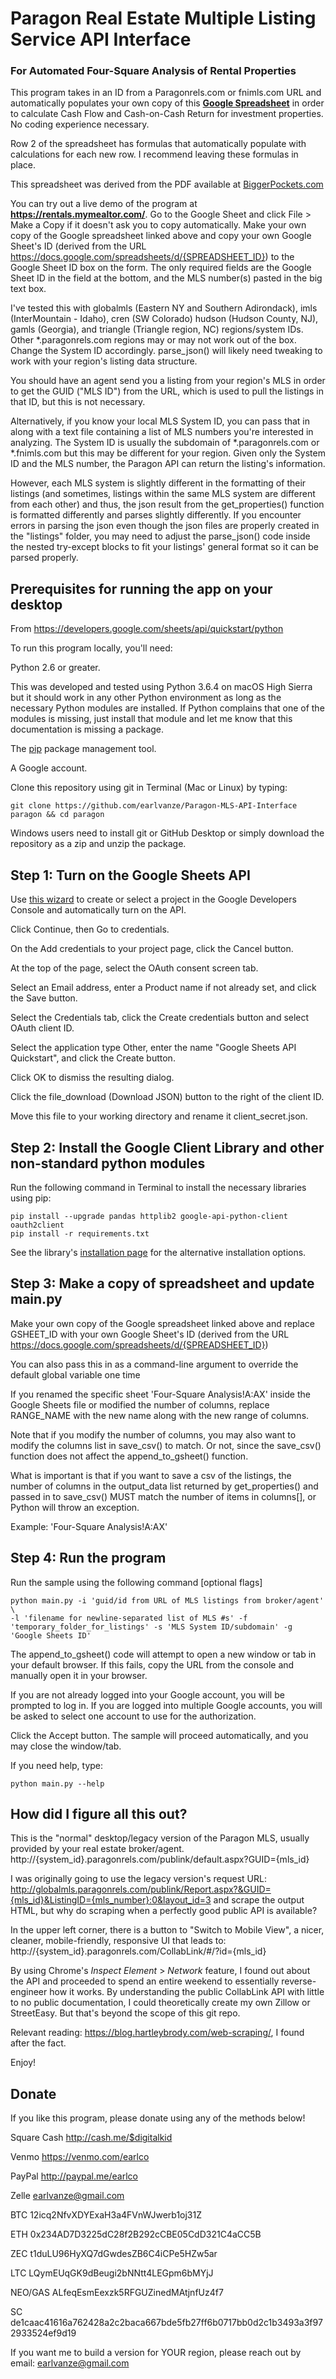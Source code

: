 # Paragon Real Estate Multiple Listing Service API Interface
### For Automated Four-Square Analysis of Rental Properties

This program takes in an ID from a Paragonrels.com or fnimls.com URL and automatically populates your own copy of this
<a href="https://docs.google.com/spreadsheets/d/1S-Vqsw_JyrCo6_zziWM_llZNl8AU92MeLZx9Xp5lMyw/copy"><b>Google Spreadsheet</b></a>
in order to calculate Cash Flow and Cash-on-Cash Return for investment properties. No coding experience necessary.

Row 2 of the spreadsheet has formulas that automatically populate with calculations for each new row.
I recommend leaving these formulas in place.


This spreadsheet was derived from the PDF available at
<a href="https://www.biggerpockets.com/renewsblog/easily-analyzing-rental-properties-four-square-method/">BiggerPockets.com</a>

You can try out a live demo of the program at <a href="https://rentals.mymealtor.com/">
<b>https://rentals.mymealtor.com/</b></a>. Go to the Google Sheet and click File > Make a Copy if it doesn't ask you to copy automatically.
Make your own copy of the Google spreadsheet linked above and copy your own Google Sheet's ID
(derived from the URL https://docs.google.com/spreadsheets/d/{SPREADSHEET_ID}) to the Google Sheet ID box on the form. The only required fields are the Google Sheet ID in the field at the bottom, and the MLS number(s) pasted in the big text box.

I've tested this with globalmls (Eastern NY and Southern Adirondack), imls (InterMountain - Idaho), cren (SW Colorado) hudson (Hudson County, NJ), gamls (Georgia), and triangle (Triangle region, NC) regions/system IDs.
Other *.paragonrels.com regions may or may not work out of the box. Change the System ID accordingly. parse_json() will likely need tweaking to work with your region's listing data structure.

You should have an agent send you a listing from your region's MLS in order to get the GUID ("MLS ID") from the URL,
which is used to pull the listings in that ID, but this is not necessary.

Alternatively, if you know your local MLS System ID, you can pass that in along with a text file
containing a list of MLS numbers you're interested in analyzing.
The System ID is usually the subdomain of *.paragonrels.com or *.fnimls.com but this may be different for your region.
Given only the System ID and the MLS number, the Paragon API can return the listing's information.

However, each MLS system is slightly different in the formatting of their listings
(and sometimes, listings within the same MLS system are different from each other)
and thus, the json result from the get_properties() function is formatted differently and parses slightly differently.
 If you encounter errors in parsing the json even though the json files are properly created in the "listings" folder,
  you may need to adjust the parse_json() code inside the nested try-except blocks to fit your listings'
  general format so it can be parsed properly.


## Prerequisites for running the app on your desktop
From https://developers.google.com/sheets/api/quickstart/python

To run this program locally, you'll need:

Python 2.6 or greater.

This was developed and tested using Python 3.6.4 on macOS High Sierra
but it should work in any other Python environment as long as the necessary Python modules are installed.
If Python complains that one of the modules is missing, just install that module and let me know that this
documentation is missing a package.


The <a href="https://pypi.python.org/pypi/pip">pip</a> package management tool.


A Google account.

Clone this repository using git in Terminal (Mac or Linux) by typing:
```
git clone https://github.com/earlvanze/Paragon-MLS-API-Interface paragon && cd paragon
```
Windows users need to install git or GitHub Desktop or simply download the repository as a zip and unzip the package.

## Step 1: Turn on the Google Sheets API
Use <a href="https://console.developers.google.com/start/api?id=sheets.googleapis.com">this wizard</a> to create or
select a project in the Google Developers Console and automatically turn on the API.

Click Continue, then Go to credentials.

On the Add credentials to your project page, click the Cancel button.

At the top of the page, select the OAuth consent screen tab.

Select an Email address, enter a Product name if not already set, and click the Save button.

Select the Credentials tab, click the Create credentials button and select OAuth client ID.

Select the application type Other, enter the name "Google Sheets API Quickstart", and click the Create button.

Click OK to dismiss the resulting dialog.

Click the file_download (Download JSON) button to the right of the client ID.

Move this file to your working directory and rename it client_secret.json.


## Step 2: Install the Google Client Library and other non-standard python modules
Run the following command in Terminal to install the necessary libraries using pip:
```
pip install --upgrade pandas httplib2 google-api-python-client oauth2client
pip install -r requirements.txt
```
See the library's <a href="https://developers.google.com/api-client-library/python/start/installation">installation page</a> for the alternative installation options.

## Step 3: Make a copy of spreadsheet and update main.py
Make your own copy of the Google spreadsheet linked above and replace GSHEET_ID
with your own Google Sheet's ID (derived from the URL https://docs.google.com/spreadsheets/d/{SPREADSHEET_ID})

You can also pass this in as a command-line argument to override the default global variable one time

If you renamed the specific sheet 'Four-Square Analysis!A:AX' inside the Google Sheets file or modified the number of columns,
replace RANGE_NAME with the new name along with the new range of columns.

Note that if you modify the number of columns, you may also want to modify the columns list in save_csv() to match.
Or not, since the save_csv() function does not affect the append_to_gsheet() function.

What is important is that if you want to save a csv of the listings, the number of columns in the output_data list
returned by get_properties() and passed in to save_csv() MUST match the number of items in columns[], or Python will throw an exception.

Example: 'Four-Square Analysis!A:AX'

## Step 4: Run the program
Run the sample using the following command [optional flags]
```
python main.py -i 'guid/id from URL of MLS listings from broker/agent' \
-l 'filename for newline-separated list of MLS #s' -f 'temporary_folder_for_listings' -s 'MLS System ID/subdomain' -g 'Google Sheets ID'
```
The append_to_gsheet() code will attempt to open a new window or tab in your default browser. If this fails, copy the URL from the console and manually open it in your browser.

If you are not already logged into your Google account, you will be prompted to log in.
If you are logged into multiple Google accounts, you will be asked to select one account to use for the authorization.

Click the Accept button.
The sample will proceed automatically, and you may close the window/tab.

If you need help, type:
```
python main.py --help
```


## How did I figure all this out?

This is the "normal" desktop/legacy version of the Paragon MLS, usually provided by your real estate broker/agent.
http://{system_id}.paragonrels.com/publink/default.aspx?GUID={mls_id}


I was originally going to use the legacy version's request URL:
http://globalmls.paragonrels.com/publink/Report.aspx?&GUID={mls_id}&ListingID={mls_number}:0&layout_id=3
and scrape the output HTML, but why do scraping when a perfectly good public API is available?


In the upper left corner, there is a button to "Switch to Mobile View", a nicer, cleaner, mobile-friendly, responsive UI that leads to:
http://{system_id}.paragonrels.com/CollabLink/#/?id={mls_id}


By using Chrome's <i>Inspect Element</i> > <i>Network</i> feature, I found out about the API
and proceeded to spend an entire weekend to essentially reverse-engineer how it works.
By understanding the public CollabLink API with little to no public documentation, I could theoretically create my own Zillow or StreetEasy.
But that's beyond the scope of this git repo.

Relevant reading: https://blog.hartleybrody.com/web-scraping/, I found after the fact.

Enjoy!

## Donate

If you like this program, please donate using any of the methods below!


Square Cash	http://cash.me/$digitalkid

Venmo	https://venmo.com/earlco

PayPal	http://paypal.me/earlco

Zelle	earlvanze@gmail.com

BTC	12icq2NfvXDYExaH3a4FVnWJwerb1oj31Z

ETH	0x234AD7D3225dC28f2B292cCBE05CdD321C4aCC5B

ZEC	t1duLU96HyXQ7dGwdesZB6C4iCPe5HZw5ar

LTC	LQymEUqGK9dBeugi2bNNtt4LEGpm6bMYjJ

NEO/GAS	ALfeqEsmEexzk5RFGUZinedMAtjnfUz4f7

SC	de1caac41616a762428a2c2baca667bde5fb27ff6b0717bb0d2c1b3493a3f972933524ef9d19


If you want me to build a version for YOUR region, please reach out by email: earlvanze@gmail.com
